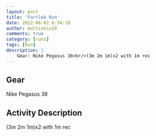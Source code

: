 ```yaml
---
layout: post
title: 'Fartlek Run'
date: 2022-06-02 6:34:10
author: multishiv19
comments: true
category: [runs]
tags: [Run]
description: |
    Gear: Nike Pegasus 38<br/>(3m 2m 1m)x2 with 1m rec
---
```


## Gear
Nike Pegasus 38

## Activity Description
(3m 2m 1m)x2 with 1m rec


<div width='100%' class='strava-embed-placeholder' data-embed-type='activity' data-embed-id='7244756787'></div>
<script src='https://strava-embeds.com/embed.js'></script>
